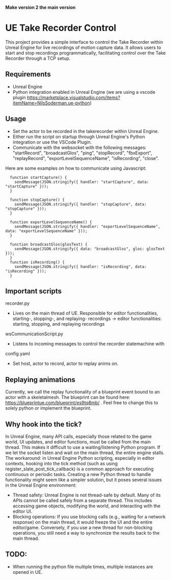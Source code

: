 **Make version 2 the main version**
 
 # UE Take Recorder Control
This project provides a simple interface to control the Take Recorder within Unreal Engine for live recordings of motion capture data. It allows users to start and stop recordings programmatically, facilitating control over the Take Recorder through a TCP setup.

## Requirements
- Unreal Engine 
- Python integration enabled in Unreal Engine (we are using a vscode plugin https://marketplace.visualstudio.com/items?itemName=NilsSoderman.ue-python)

## Usage
- Set the actor to be recorded in the takerecorder within Unreal Engine.
- Either run the script on startup through Unreal Engine's Python integration or use the VSCode Plugin.
- Communicate with the websocket with the following messages: "startRecord", "broadcastGlos", "ping", "stopRecord", "fbxExport", "replayRecord", "exportLevelSequenceName", "isRecording", "close".

Here are some examples on how to communicate using Javascript:
```
  function startCapture() {
    sendMessage(JSON.stringify({ handler: "startCapture", data: "startCapture" }));
  }

  function stopCapture() {
    sendMessage(JSON.stringify({ handler: "stopCapture", data: "stopCapture" }));
  }

  function exportLevelSequenceName() {
    sendMessage(JSON.stringify({ handler: "exportLevelSequenceName", data: "exportLevelSequenceName" }));
  }

  function broadcastGlos(glosText) {
    sendMessage(JSON.stringify({ data: "broadcastGlos", glos: glosText }));
  }
  function isRecording() {
    sendMessage(JSON.stringify({ handler: "isRecording", data: "isRecording" }));
  }
```

## Important scripts
recorder.py
- Lives on the main thread of UE. Responsible for editor functionalities, starting-, stopping-, and replaying- recordings → editor functionalities: starting, stopping, and replaying recordings

wsCommunicationScript.py
- Listens to incoming messages to control the recorder statemachine with

config.yaml
- Set host, actor to record, actor to replay anims on.

## Replaying animations
Currently, we call the replay functionality of a blueprint event bound to an actor with a skeletalmesh. The blueprint can be found here: https://blueprintue.com/blueprint/es9tq8mb/ .
Feel free to change this to solely python or implement the blueprint.

## Why hook into the tick?
In Unreal Engine, many API calls, especially those related to the game world, UI updates, and editor functions, must be called from the main thread. This makes it difficult to use a waiting/listening Python program. If we let the socket listen and wait on the main thread, the entire engine stalls. The workaround: in Unreal Engine Python scripting, especially in editor contexts, hooking into the tick method (such as using register_slate_post_tick_callback) is a common approach for executing continuous or periodic tasks.
Creating a new Python thread to handle functionality might seem like a simpler solution, but it poses several issues in the Unreal Engine environment:
- Thread safety: Unreal Engine is not thread-safe by default. Many of its APIs cannot be called safely from a separate thread. This includes accessing game objects, modifying the world, and interacting with the editor UI.
- Blocking operations: If you use blocking calls (e.g., waiting for a network response) on the main thread, it would freeze the UI and the entire editor/game. Conversely, if you use a new thread for non-blocking operations, you still need a way to synchronize the results back to the main thread.


## TODO:
- When running the python file multiple times, multiple instances are opened in UE.
